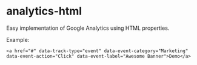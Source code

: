 # analytics-html
Easy implementation of Google Analytics using HTML properties.

Example:

`<a href="#" data-track-type="event" data-event-category="Marketing" data-event-action="Click" data-event-label="Awesome Banner">Demo</a>`
